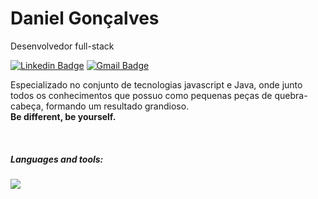 # Daniel Gonçalves
Desenvolvedor full-stack

[![Linkedin Badge](https://img.shields.io/badge/-Daniel%20Gonçalves-511E98?style=flat-square&logo=Linkedin&logoColor=white&link=https://www.linkedin.com/in/danniel-souzza/)](https://www.linkedin.com/in/danniel-souzza/) 
[![Gmail Badge](https://img.shields.io/badge/-danniel.goncalves2002@gmail.com-511E98?style=flat-square&logo=Gmail&logoColor=white&link=mailto:danniel.goncalves2002@gmail.com)](mailto:danniel.goncalves2002@gmail.com)

Especializado no conjunto de tecnologias javascript e Java, onde junto todos os conhecimentos que possuo como pequenas peças de quebra-cabeça, formando um resultado grandioso.<br>
**Be different, be yourself.**

<br>

<h5>Languages ​​and tools:</h5>
<a href="https://github.com/DannielSouza">
  <img src="https://skillicons.dev/icons?i=nextjs,react,javascript,typescript,graphql,express,nodejs,java,spring,redux,prisma,mysql,mongodb,firebase,html,css,tailwind,figma,git" />
</a>
     



